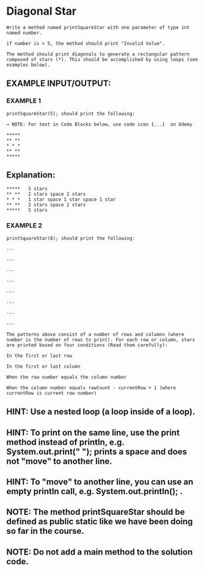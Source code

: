 # Diagonal Star

    Write a method named printSquareStar with one parameter of type int named number.

    if number is < 5, the method should print "Invalid Value".

    The method should print diagonals to generate a rectangular pattern composed of stars (*). This should be accomplished by using loops (see examples below).

## EXAMPLE INPUT/OUTPUT:

### EXAMPLE 1

    printSquareStar(5); should print the following:

    → NOTE: For text in Code Blocks below, use code icon {...}  on Udemy

    *****
    ** **
    * * *
    ** **
    *****

## Explanation:

    *****   5 stars
    ** **   2 stars space 2 stars
    * * *   1 star space 1 star space 1 star
    ** **   2 stars space 2 stars
    *****   5 stars

### EXAMPLE 2

    printSquareStar(8); should print the following:

    ---

    ---

    ---

    ---

    ---

    ---

    ---

    ---

    The patterns above consist of a number of rows and columns (where number is the number of rows to print). For each row or column, stars are printed based on four conditions (Read them carefully):

    In the first or last row

    In the first or last column

    When the row number equals the column number

    When the column number equals rowCount - currentRow + 1 (where currentRow is current row number)

## HINT: Use a nested loop (a loop inside of a loop).

## HINT: To print on the same line, use the print method instead of println, e.g. System.out.print(" "); prints a space and does not "move" to another line.

## HINT: To "move" to another line, you can use an empty println call, e.g. System.out.println(); .

## NOTE: The method printSquareStar ​should be defined as public static like we have been doing so far in the course.

## NOTE: Do not add a main method to the solution code.
